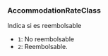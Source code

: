 ### AccommodationRateClass
Indica si es reembolsable

- ``1``: No reembolsable
- ``2``: Reembolsable.
